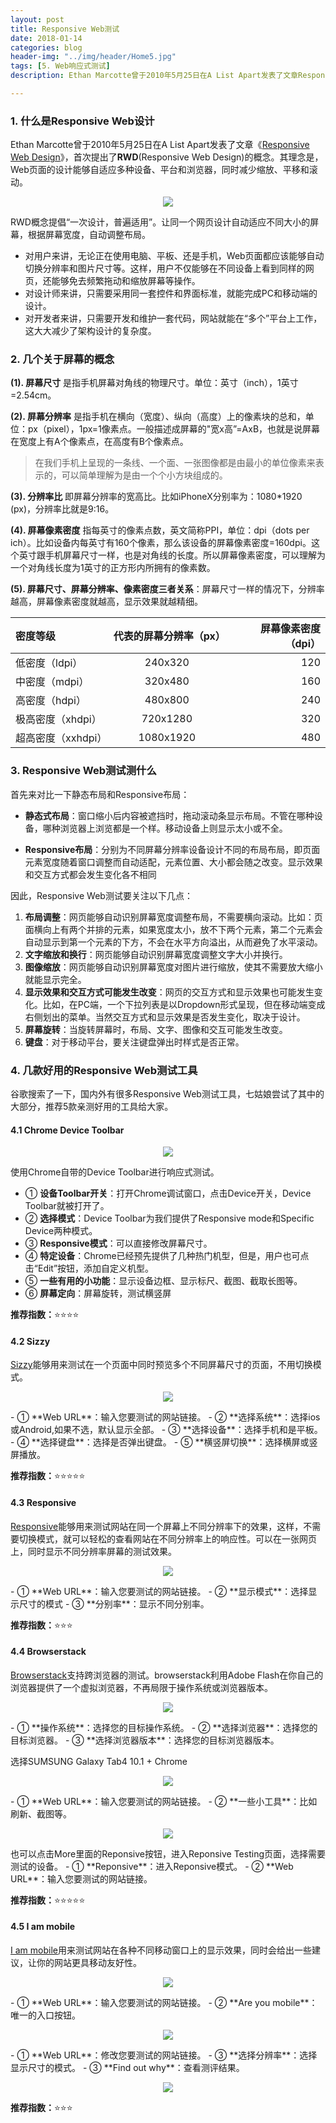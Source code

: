 ```yaml
---
layout: post
title: Responsive Web测试
date: 2018-01-14
categories: blog
header-img: "../img/header/Home5.jpg"
tags: [5. Web响应式测试]
description: Ethan Marcotte曾于2010年5月25日在A List Apart发表了文章Responsive Web Design，首次提出了响应式设计RWD(Responsive Web Design)的概念。其理念是，Web页面的设计能够自适应多种设备、平台和浏览器，同时减少缩放、平移和滚动。这样，无论用户正在使用电脑、平板、还是手机，Web页面都应该能够自动切换分辨率和图片尺寸等。这样，用户能够在不同设备上看到同样的网页。

---
```

### 1. 什么是Responsive Web设计
Ethan Marcotte曾于2010年5月25日在A List Apart发表了文章《[Responsive Web Design](http://alistapart.com/article/responsive-web-design)》，首次提出了**RWD**(Responsive Web Design)的概念。其理念是，Web页面的设计能够自适应多种设备、平台和浏览器，同时减少缩放、平移和滚动。
<center>
    <p><img src="{{site.baseurl }}/img/responsive-web-testing/image-000.jpg" align="center"></p>
</center>
RWD概念提倡“一次设计，普遍适用”。让同一个网页设计自动适应不同大小的屏幕，根据屏幕宽度，自动调整布局。

* 对用户来讲，无论正在使用电脑、平板、还是手机，Web页面都应该能够自动切换分辨率和图片尺寸等。这样，用户不仅能够在不同设备上看到同样的网页，还能够免去频繁拖动和缩放屏幕等操作。
* 对设计师来讲，只需要采用同一套控件和界面标准，就能完成PC和移动端的设计。
* 对开发者来讲，只需要开发和维护一套代码，网站就能在“多个”平台上工作，这大大减少了架构设计的复杂度。


### 2. 几个关于屏幕的概念

**(1). 屏幕尺寸** 是指手机屏幕对角线的物理尺寸。单位：英寸（inch），1英寸=2.54cm。

**(2). 屏幕分辨率** 是指手机在横向（宽度）、纵向（高度）上的像素块的总和，单位：px（pixel），1px=1像素点。一般描述成屏幕的"宽x高”=AxB，也就是说屏幕在宽度上有A个像素点，在高度有B个像素点。
> 在我们手机上呈现的一条线、一个面、一张图像都是由最小的单位像素来表示的，可以简单理解为是由一个个小方块组成的。
 
**(3). 分辨率比** 即屏幕分辨率的宽高比。比如iPhoneX分别率为：1080*1920 (px)，分辨率比就是9:16。

**(4). 屏幕像素密度** 指每英寸的像素点数，英文简称PPI，单位：dpi（dots per ich）。比如设备内每英寸有160个像素，那么该设备的屏幕像素密度=160dpi。这个英寸跟手机屏幕尺寸一样，也是对角线的长度。所以屏幕像素密度，可以理解为一个对角线长度为1英寸的正方形内所拥有的像素数。

**(5). 屏幕尺寸、屏幕分辨率、像素密度三者关系**：屏幕尺寸一样的情况下，分辨率越高，屏幕像素密度就越高，显示效果就越精细。

| 密度等级            | 代表的屏幕分辨率（px）| 屏幕像素密度（dpi） |
|:-------------     |:---------------:| -------------:|
| 低密度（ldpi）      | 240x320        | 120 |
| 中密度（mdpi）      | 320x480        | 160 |
| 高密度（hdpi）      | 480x800        | 240 |
| 极高密度（xhdpi）   | 720x1280       | 320 |
| 超高密度（xxhdpi）| 1080x1920       | 480 |

### 3. Responsive Web测试测什么

首先来对比一下静态布局和Responsive布局：
* **静态式布局**：窗口缩小后内容被遮挡时，拖动滚动条显示布局。不管在哪种设备，哪种浏览器上浏览都是一个样。移动设备上则显示太小或不全。

* **Responsive布局**：分别为不同屏幕分辨率设备设计不同的布局布局，即页面元素宽度随着窗口调整而自动适配，元素位置、大小都会随之改变。显示效果和交互方式都会发生变化各不相同

因此，Responsive Web测试要关注以下几点：
1. **布局调整**：网页能够自动识别屏幕宽度调整布局，不需要横向滚动。比如：页面横向上有两个并排的元素，如果宽度太小，放不下两个元素，第二个元素会自动显示到第一个元素的下方，不会在水平方向溢出，从而避免了水平滚动。
2. **文字缩放和换行**：网页能够自动识别屏幕宽度调整文字大小并换行。
3. **图像缩放**：网页能够自动识别屏幕宽度对图片进行缩放，使其不需要放大缩小就能显示完全。
4. **显示效果和交互方式可能发生改变**：网页的交互方式和显示效果也可能发生变化。比如，在PC端，一个下拉列表是以Dropdown形式呈现，但在移动端变成右侧划出的菜单。当然交互方式和显示效果是否发生变化，取决于设计。
5. **屏幕旋转**：当旋转屏幕时，布局、文字、图像和交互可能发生改变。
6. **键盘**：对于移动平台，要关注键盘弹出时样式是否正常。

### 4. 几款好用的Responsive Web测试工具

谷歌搜索了一下，国内外有很多Responsive Web测试工具，七姑娘尝试了其中的大部分，推荐5款亲测好用的工具给大家。

#### 4.1 Chrome Device Toolbar

<center>
    <p><img src="{{site.baseurl }}/img/responsive-web-testing/image-001.png" align="center"></p>
</center>

使用Chrome自带的Device Toolbar进行响应式测试。
- ① **设备Toolbar开关**：打开Chrome调试窗口，点击Device开关，Device Toolbar就被打开了。
- ② **选择模式**：Device Toolbar为我们提供了Responsive mode和Specific Device两种模式。
- ③ **Responsive模式**：可以直接修改屏幕尺寸。
- ④ **特定设备**：Chrome已经预先提供了几种热门机型，但是，用户也可点击“Edit”按钮，添加自定义机型。
- ⑤ **一些有用的小功能**：显示设备边框、显示标尺、截图、截取长图等。
- ⑥ **屏幕定向**：屏幕旋转，测试横竖屏

**推荐指数：**⭐️⭐️⭐️⭐️

#### 4.2 Sizzy
[Sizzy](https://sizzy.co/)能够用来测试在一个页面中同时预览多个不同屏幕尺寸的页面，不用切换模式。
<center>
    <p><img src="{{site.baseurl }}/img/responsive-web-testing/image-0001.png" align="center"></p>
</center>
- ① **Web URL**：输入您要测试的网站链接。
- ② **选择系统**：选择ios或Android,如果不选，默认显示全部。
- ③ **选择设备**：选择手机和是平板。
- ④ **选择键盘**：选择是否弹出键盘。
- ⑤ **横竖屏切换**：选择横屏或竖屏播放。

**推荐指数：**⭐️⭐️⭐️⭐️⭐️


#### 4.3 Responsive
[Responsive](http://mattkersley.com/responsive/)能够用来测试网站在同一个屏幕上不同分辨率下的效果，这样，不需要切换模式，就可以轻松的查看网站在不同分辨率上的响应性。可以在一张网页上，同时显示不同分辨率屏幕的测试效果。
<center>
    <p><img src="{{site.baseurl }}/img/responsive-web-testing/image-002.png" align="center"></p>
</center>
- ① **Web URL**：输入您要测试的网站链接。
- ② **显示模式**：选择显示尺寸的模式
- ③ **分别率**：显示不同分别率。

**推荐指数：**⭐️⭐️⭐️

#### 4.4 Browserstack
[Browserstack](https://www.browserstack.com/responsive)支持跨浏览器的测试。browserstack利用Adobe Flash在你自己的浏览器提供了一个虚拟浏览器，不再局限于操作系统或浏览器版本。
<center>
    <p><img src="{{site.baseurl }}/img/responsive-web-testing/image-003.png" align="center"></p>
</center>
- ① **操作系统**：选择您的目标操作系统。
- ② **选择浏览器**：选择您的目标浏览器。
- ③ **选择浏览器版本**：选择您的目标浏览器版本。

选择SUMSUNG Galaxy Tab4 10.1 + Chrome
<center>
    <p><img src="{{site.baseurl }}/img/responsive-web-testing/image-004.png" align="center"></p>
</center>
- ① **Web URL**：输入您要测试的网站链接。
- ② **一些小工具**：比如刷新、截图等。

<center>
    <p><img src="{{site.baseurl }}/img/responsive-web-testing/image-005.png" align="center"></p>
</center>
也可以点击More里面的Reponsive按钮，进入Reponsive Testing页面，选择需要测试的设备。
- ① **Reponsive**：进入Reponsive模式。
- ② **Web URL**：输入您要测试的网站链接。

**推荐指数：**⭐️⭐️⭐️⭐️⭐️

#### 4.5 I am mobile
[I am mobile](http://www.iammobile.co.uk/)用来测试网站在各种不同移动窗口上的显示效果，同时会给出一些建议，让你的网站更具移动友好性。
<center>
    <p><img src="{{site.baseurl }}/img/responsive-web-testing/image-006.png" align="center"></p>
</center>
- ① **Web URL**：输入您要测试的网站链接。
- ② **Are you mobile**：唯一的入口按钮。

<center>
    <p><img src="{{site.baseurl }}/img/responsive-web-testing/image-007.png" align="center"></p>
</center>
- ① **Web URL**：修改您要测试的网站链接。
- ③ **选择分辨率**：选择显示尺寸的模式。
- ③ **Find out why**：查看测评结果。
<center>
    <p><img src="{{site.baseurl }}/img/responsive-web-testing/image-008.png" align="center"></p>
</center>

**推荐指数：**⭐️⭐️⭐️













